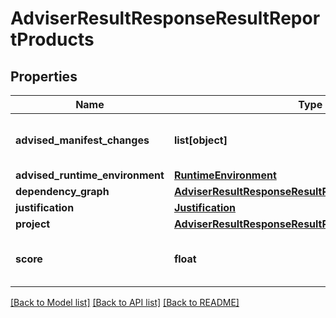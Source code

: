 # AdviserResultResponseResultReportProducts

## Properties
Name | Type | Description | Notes
------------ | ------------- | ------------- | -------------
**advised_manifest_changes** | **list[object]** | Advised changes to manifest files |
**advised_runtime_environment** | [**RuntimeEnvironment**](RuntimeEnvironment.md) |  |
**dependency_graph** | [**AdviserResultResponseResultReportDependencyGraph**](AdviserResultResponseResultReportDependencyGraph.md) |  |
**justification** | [**Justification**](Justification.md) |  |
**project** | [**AdviserResultResponseResultReportProject**](AdviserResultResponseResultReportProject.md) |  |
**score** | **float** | Score of the computed product |

[[Back to Model list]](../README.md#documentation-for-models) [[Back to API list]](../README.md#documentation-for-api-endpoints) [[Back to README]](../README.md)

